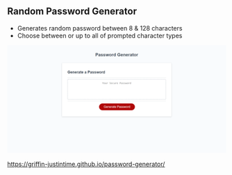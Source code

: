 ## Random Password Generator

- Generates random password between 8 & 128 characters
- Choose between or up to all of prompted character types

![Password Generator](screencapture-griffin-justintime-github-io-password-generator-2021-03-20-10_35_59.png)

https://griffin-justintime.github.io/password-generator/